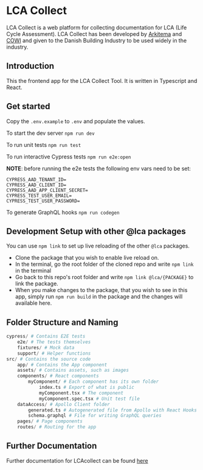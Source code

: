 # LCA Collect

LCA Collect is a web platform for collecting documentation for LCA (Life Cycle Assessment).
LCA Collect has been developed by [Arkitema](https://arkitema.com) and [COWI](https://cowi.com) and given to the Danish
Building Industry to be used widely in the industry.

## Introduction

This the frontend app for the LCA Collect Tool.
It is written in Typescript and React.

## Get started

Copy the `.env.example` to `.env` and populate the values.

To start the dev server
`npm run dev`

To run unit tests
`npm run test`

To run interactive Cypress tests
`npm run e2e:open`

**NOTE**: before running the e2e tests the following env vars need to be set:

```dotenv
CYPRESS_AAD_TENANT_ID=
CYPRESS_AAD_CLIENT_ID=
CYPRESS_AAD_APP_CLIENT_SECRET=
CYPRESS_TEST_USER_EMAIL=
CYPRESS_TEST_USER_PASSWORD=
```

To generate GraphQL hooks
`npm run codegen`

## Development Setup with other @lca packages

You can use `npm link` to set up live reloading of the other `@lca` packages.

- Clone the package that you wish to enable live reload on.
- In the terminal, go the root folder of the cloned repo and write `npm link` in the terminal
- Go back to this repo's root folder and write `npm link @lca/{PACKAGE}` to link the package.
- When you make changes to the package, that you wish to see in this app, simply run `npm run build` in the package and
  the changes will available here.

## Folder Structure and Naming

```python
cypress/ # Contains E2E tests
    e2e/ # The tests themselves
    fixtures/ # Mock data
    support/ # Helper functions
src/ # Contains the source code
    app/ # Contains the App component
    assets/ # Contains assets, such as images
    components/ # React components
        myComponent/ # Each component has its own folder
            index.ts # Export of what is public
            myComponent.tsx # The component
            myComponent.spec.tsx # Unit test file
    dataAccess/ # Apollo Client folder
        generated.ts # Autogenerated file from Apollo with React Hooks for data fetching
        schema.graphql # File for writing GraphQL queries
    pages/ # Page components
    routes/ # Routing for the app
```

## Further Documentation

Further documentation for LCAcollect can be found [here](https://github.com/lcacollect/.github/blob/main/wiki/README.md)
